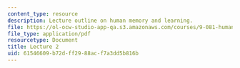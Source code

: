 ```yaml
---
content_type: resource
description: Lecture outline on human memory and learning.
file: https://ol-ocw-studio-app-qa.s3.amazonaws.com/courses/9-081-human-memory-and-learning-fall-2002/61546609b72dff2988acf7a3dd5b816b_lecnote2.pdf
file_type: application/pdf
resourcetype: Document
title: Lecture 2
uid: 61546609-b72d-ff29-88ac-f7a3dd5b816b
---
```


